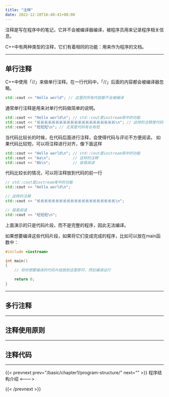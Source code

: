 ```yaml
---
title: "注释"
date: 2022-12-28T16:40:41+08:00
---
```


注释是写在程序中的笔记，它并不会被编译器编译，被程序员用来记录程序相关信息。

C++中有两种类型的注释，它们有着相同的功能：用来作为程序的文档。

***
## 单行注释

C++中使用「//」来做单行注释。在一行代码中，「//」后面的内容都会被编译器忽略。

```C++
std::cout << "Hello world"; // 这里的所有内容都不会被编译
```

通常单行注释是用来对单行代码做简单的说明。

```C++
std::cout << "Hello world\n"; // std::cout是iostream库中的功能
std::cout << "长长长长长长长长长长长长长长长长长长长长长\n"; // 这样的注释使代码不容易阅读
std::cout << "短短短\n"; // 尤其是代码有长有短
```

当代码比较长的时候，在代码后面进行注释，会使得代码与评论不方便阅读。
如果代码比较短，可以将注释进行对齐，像下面这样

```C++
std::cout << "Hello world\n"; // std::cout是iostream库中的功能
std::cout << "Aa\n";          // 这样的注释
std::cout << "Bb\n";          // 容易阅读
```

代码比较长的情况，可以将注释放到代码的前一行

```C++
// std::cout是iostream库中的功能
std::cout << "Hello world\n";

// 这样的注释
std::cout << "长长长长长长长长长长长长长长长长长长长长长\n";

// 容易阅读
std::cout << "短短短\n";
```

上面演示的只是代码片段，而不是完整的程序，因此无法编译。

如果想要编译这些代码片段，如果将它们变成完成的程序，比如可以放在main函数中：

```C++
#include <iostream>

int main()
{
    // 将你想要编译的代码片段放到这里即可，然后编译运行

    return 0;
}
```

***
## 多行注释

***
## 注释使用原则

***
## 注释代码


***

{{< prevnext prev="/basic/chapter1/program-structure/" next="" >}}
程序结构介绍
<--->

{{< /prevnext >}}
